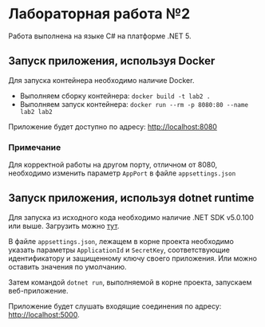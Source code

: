 # Лабораторная работа №2

Работа выполнена на языке C# на платформе .NET 5.

## Запуск приложения, используя Docker

Для запуска контейнера необходимо наличие Docker.

- Выполняем сборку контейнера: `docker build -t lab2 .`
- Выполняем запуск контейнера: `docker run --rm -p 8080:80 --name lab2 lab2`

Приложение будет доступно по адресу: [http://localhost:8080](http://localhost:8080)

### Примечание

Для корректной работы на другом порту, отличном от 8080, необходимо изменить параметр `AppPort` в файле `appsettings.json`

## Запуск приложения, используя dotnet runtime

Для запуска из исходного кода необходимо наличие .NET SDK v5.0.100 или выше. Загрузить можно [тут](https://dotnet.microsoft.com/download/dotnet/5.0).

В файле `appsettings.json`, лежащем в корне проекта необходимо указать параметры `ApplicationId` и `SecretKey`, соответствующие идентификатору и защищенному ключу своего приложения. Или можно оставить значения по умолчанию.

Затем командой `dotnet run`, выполняемой в корне проекта, запускаем веб-приложение.

Приложение будет слушать входящие соединения по адресу: [http://localhost:5000](http://localhost:5000).
